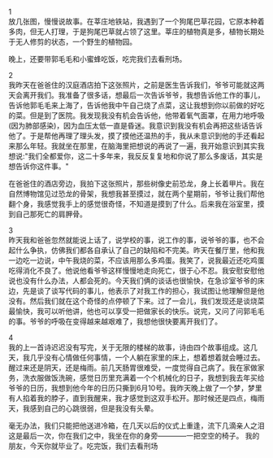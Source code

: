 1  
放几张图，慢慢说故事。在莘庄地铁站，我遇到了一个狗尾巴草花园，它原本种着多肉，但无人打理，于是狗尾巴草就占领了这里。莘庄的植物真是多，植物长期处于无人修剪的状态，一个野生的植物园。  

晚上，还要带郭毛毛和小蜜蜂吃饭，吃完我们去看刑场。  

2  
我昨天在爸爸住的汉庭酒店拍下这张照片，之前是医生告诉我们，爷爷可能就这两天会离开我们。我准备了很多话，想最后一次告诉爷爷，我想告诉他工作的事儿，告诉他郭毛毛来上海了，告诉他我中午自己烧了点菜，这让我想到你以前做的好吃的菜。但是到了医院。我发现我没有机会告诉他，他带着氧气面罩，在用力地呼吸(因为肺部感染)，因为血压太低一直是昏迷。我意识到我没有机会再把这些话告诉他了。于是帮他再理了理头发，摸了摸他还温热的手，我从未意识到他的手还看起来那么年轻。我就坐在那里，在脑海里把想说的再说了一遍，我开始意识到其实我想说:"我们全都爱你，这二十多年来，我反反复复地和你说了那么多废话，其实是想告诉你这件事。"  

在爸爸住的酒店旁边，我拍下这张照片，那些树像史前恐龙，身上长着甲片。我在自然博物馆见过恐龙的骨架，我想我甚至摸过，就在两个星期前，爷爷让我们帮他翻个身，我感觉我手上的感觉很奇怪，不知道是摸到了什么。后来我在浴室里，摸到自己那死亡的肩胛骨。  

3  
昨天我和爸爸忽然就能说上话了，说学校的事，说工作的事，说爷爷的事，也不会起什么争执，仿佛我们都各自承认了自己的缺陷和不完美。昨天在餐厅里，他和我一边吃一边说，中午我烧的菜，不应该用那么多鸡蛋。我笑了，说我最近还吃鸡蛋吃得消化不良了。他说他看爷爷这样慢慢地走向死亡，很于心不忍。我安慰安慰他说也没有什么办法，人都会死的。今天我们俩的谈话也很愉快，在急诊室爷爷的床边，先是谈了谈写代码的事儿，他表示了对我工作的担心，我试图让他理解但是他没有。然后我们就在这个奇怪的点停顿了下来。过了一会儿，我们发现还是谈烧菜最愉快，我可以听他讲，他也可以享受一把做家长的快乐。说完，又问了问郭毛毛的事。爷爷的呼吸在变得越来越艰难了，我想他很快要离开我们了。  

4  
我的上一首诗迟迟没有写完，关于无限的楼梯的故事，诗由四个故事组成。这几天，我几乎没有心情做任何事情，一个人躺在家里的床上，想着想着就会睡过去。醒过来还是阴天，还是梅雨。前几天肠胃很难受，一度觉得自己病了。我在家做家务，洗衣服做饭洗碗，感觉日历里充满着一个个机械化的日子，我想到我去年买给爷爷的日历，我想到他今年的日历只撕到6月10号。我昨天晚上做了一个梦，梦里有人掐着我的脖子，直到我醒来，我才感觉到这双手松开。那时候还是四点，梅雨天，我感到自己的心跳很弱，但是我没有头晕。  


毫无办法，我们只能把他送进冷箱，在几天以后的仪式上重逢，流下几滴亲人之泪
这是最后一次，你在我们之中，我坐在你的身旁————一把空空的椅子。
我的朋友，今天你就毕业了。吃完饭，我们去看刑场
